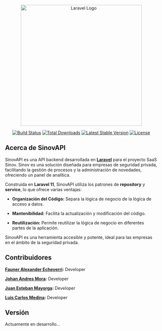 <p align="center"><a href="https://laravel.com" target="_blank"><img src="https://raw.githubusercontent.com/laravel/art/master/logo-lockup/5%20SVG/2%20CMYK/1%20Full%20Color/laravel-logolockup-cmyk-red.svg" width="400" alt="Laravel Logo"></a></p>

<p align="center">
<a href="https://github.com/laravel/framework/actions"><img src="https://github.com/laravel/framework/workflows/tests/badge.svg" alt="Build Status"></a>
<a href="https://packagist.org/packages/laravel/framework"><img src="https://img.shields.io/packagist/dt/laravel/framework" alt="Total Downloads"></a>
<a href="https://packagist.org/packages/laravel/framework"><img src="https://img.shields.io/packagist/v/laravel/framework" alt="Latest Stable Version"></a>
<a href="https://packagist.org/packages/laravel/framework"><img src="https://img.shields.io/packagist/l/laravel/framework" alt="License"></a>
</p>

## Acerca de SinovAPI

SinovAPI es una API backend desarrollada en **[Laravel](https://laravel.com/docs/11.x/readme)** para el proyecto SaaS Sinov. Sinov es una solución diseñada para empresas de seguridad privada, facilitando la gestión de procesos y la administración de novedades, ofreciendo un panel de analítica.

Construida en **Laravel 11**, SinovAPI utiliza los patrones de **repository** y **service**, lo que ofrece varias ventajas:

- **Organización del Código:** Separa la lógica de negocio de la lógica de acceso a datos.

- **Mantenibilidad:** Facilita la actualización y modificación del código.

- **Reutilización:** Permite reutilizar la lógica de negocio en diferentes partes de la aplicación.

SinovAPI es una herramienta accesible y potente, ideal para las empresas en el ámbito de la seguridad privada.

## Contribuidores

**[Fauner Alexander Echeverri](https://github.com/Faebb):** Developer 

**[Johan Andres Mora](https://github.com/mora676):** Developer 

**[Juan Esteban Mayorga](https://github.com/JUANES-KNG):** Developer

**[Luis Carlos Medina](https://github.com/luiscarlosmedina):** Developer

## Versión

Actuamente en desarrollo...
